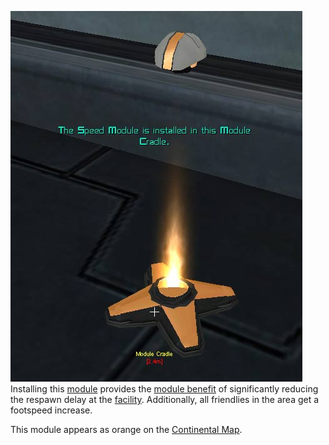 ![](../images/Speed_module.jpg "fig:Speed_module.jpg") Installing this
[module](Modules.md) provides the [module
benefit](Module_benefit.md) of significantly reducing the
respawn delay at the [facility](Facility.md). Additionally, all
friendlies in the area get a footspeed increase.

This module appears as orange on the [Continental
Map](Continental_Map.md).

<!--[Category:Modules](Category:Modules.md)-->
